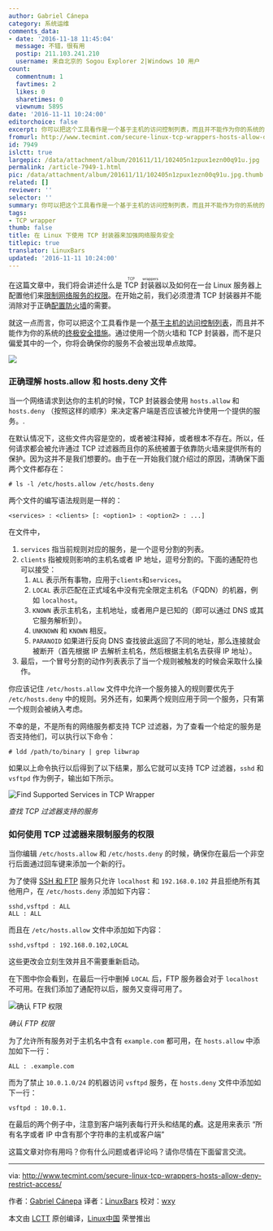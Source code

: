 ```yaml
---
author: Gabriel Cánepa
category: 系统运维
comments_data:
- date: '2016-11-18 11:45:04'
  message: 不错，很有用
  postip: 211.103.241.210
  username: 来自北京的 Sogou Explorer 2|Windows 10 用户
count:
  commentnum: 1
  favtimes: 2
  likes: 0
  sharetimes: 0
  viewnum: 5895
date: '2016-11-11 10:24:00'
editorchoice: false
excerpt: 你可以把这个工具看作是一个基于主机的访问控制列表，而且并不能作为你的系统的终极安全措施。通过使用一个防火墙和 TCP 封装器，而不是只偏爱其中的一个，你将会确保你的服务不会被出现单点故障。
fromurl: http://www.tecmint.com/secure-linux-tcp-wrappers-hosts-allow-deny-restrict-access/
id: 7949
islctt: true
largepic: /data/attachment/album/201611/11/102405n1zpux1ezn00q91u.jpg
permalink: /article-7949-1.html
pic: /data/attachment/album/201611/11/102405n1zpux1ezn00q91u.jpg.thumb.jpg
related: []
reviewer: ''
selector: ''
summary: 你可以把这个工具看作是一个基于主机的访问控制列表，而且并不能作为你的系统的终极安全措施。通过使用一个防火墙和 TCP 封装器，而不是只偏爱其中的一个，你将会确保你的服务不会被出现单点故障。
tags:
- TCP wrapper
thumb: false
title: 在 Linux 下使用 TCP 封装器来加强网络服务安全
titlepic: true
translator: LinuxBars
updated: '2016-11-11 10:24:00'
---
```


在这篇文章中，我们将会讲述什么是 <ruby> TCP 封装器 <rp>  （ </rp> <rt>  TCP wrappers </rt> <rp>  ） </rp></ruby>以及如何在一台 Linux 服务器上配置他们来[限制网络服务的权限](/article-7719-1.html)。在开始之前，我们必须澄清 TCP 封装器并不能消除对于正确[配置防火墙](/article-4425-1.html)的需要。


就这一点而言，你可以把这个工具看作是一个[基于主机的访问控制列表](/article-3966-1.html)，而且并不能作为你的系统的[终极安全措施](http://www.tecmint.com/linux-server-hardening-security-tips/)。通过使用一个防火墙和 TCP 封装器，而不是只偏爱其中的一个，你将会确保你的服务不会被出现单点故障。


![](/data/attachment/album/201611/11/102405n1zpux1ezn00q91u.jpg)


### 正确理解 hosts.allow 和 hosts.deny 文件


当一个网络请求到达你的主机的时候，TCP 封装器会使用 `hosts.allow` 和 `hosts.deny` （按照这样的顺序）来决定客户端是否应该被允许使用一个提供的服务。.


在默认情况下，这些文件内容是空的，或者被注释掉，或者根本不存在。所以，任何请求都会被允许通过 TCP 过滤器而且你的系统被置于依靠防火墙来提供所有的保护。因为这并不是我们想要的。由于在一开始我们就介绍过的原因，清确保下面两个文件都存在：



```
# ls -l /etc/hosts.allow /etc/hosts.deny

```

两个文件的编写语法规则是一样的：



```
<services> : <clients> [: <option1> : <option2> : ...]
```

在文件中，


1. `services` 指当前规则对应的服务，是一个逗号分割的列表。
2. `clients` 指被规则影响的主机名或者 IP 地址，逗号分割的。下面的通配符也可以接受：
	1. `ALL` 表示所有事物，应用于`clients`和`services`。
	2. `LOCAL` 表示匹配在正式域名中没有完全限定主机名（FQDN）的机器，例如 `localhost`。
	3. `KNOWN` 表示主机名，主机地址，或者用户是已知的（即可以通过 DNS 或其它服务解析到）。
	4. `UNKNOWN` 和 `KNOWN` 相反。
	5. `PARANOID` 如果进行反向 DNS 查找彼此返回了不同的地址，那么连接就会被断开（首先根据 IP 去解析主机名，然后根据主机名去获得 IP 地址）。
3. 最后，一个冒号分割的动作列表表示了当一个规则被触发的时候会采取什么操作。


你应该记住 `/etc/hosts.allow` 文件中允许一个服务接入的规则要优先于 `/etc/hosts.deny` 中的规则。另外还有，如果两个规则应用于同一个服务，只有第一个规则会被纳入考虑。


不幸的是，不是所有的网络服务都支持 TCP 过滤器，为了查看一个给定的服务是否支持他们，可以执行以下命令：



```
# ldd /path/to/binary | grep libwrap
```

如果以上命令执行以后得到了以下结果，那么它就可以支持 TCP 过滤器，`sshd` 和 `vsftpd` 作为例子，输出如下所示。


![Find Supported Services in TCP Wrapper](/data/attachment/album/201611/11/102419o0r0kzmn82oh8zil.png)


*查找 TCP 过滤器支持的服务*


### 如何使用 TCP 过滤器来限制服务的权限


当你编辑 `/etc/hosts.allow` 和 `/etc/hosts.deny` 的时候，确保你在最后一个非空行后面通过回车键来添加一个新的行。


为了使得 [SSH 和 FTP](http://www.tecmint.com/block-ssh-and-ftp-access-to-specific-ip-and-network-range/) 服务只允许 `localhost` 和 `192.168.0.102` 并且拒绝所有其他用户，在 `/etc/hosts.deny` 添加如下内容：



```
sshd,vsftpd : ALL
ALL : ALL
```

而且在 `/etc/hosts.allow` 文件中添加如下内容：



```
sshd,vsftpd : 192.168.0.102,LOCAL

```

这些更改会立刻生效并且不需要重新启动。


在下图中你会看到，在最后一行中删掉 `LOCAL` 后，FTP 服务器会对于 `localhost` 不可用。在我们添加了通配符以后，服务又变得可用了。


![确认 FTP 权限 ](/data/attachment/album/201611/11/102419y5ap6tae6wpptn8p.png)


*确认 FTP 权限*


为了允许所有服务对于主机名中含有 `example.com` 都可用，在 `hosts.allow` 中添加如下一行：



```
ALL : .example.com

```

而为了禁止 `10.0.1.0/24` 的机器访问 `vsftpd` 服务，在 `hosts.deny` 文件中添加如下一行：



```
vsftpd : 10.0.1.

```

在最后的两个例子中，注意到客户端列表每行开头和结尾的**点**。这是用来表示 “所有名字或者 IP 中含有那个字符串的主机或客户端”


这篇文章对你有用吗？你有什么问题或者评论吗？请你尽情在下面留言交流。




---


via: <http://www.tecmint.com/secure-linux-tcp-wrappers-hosts-allow-deny-restrict-access/>


作者：[Gabriel Cánepa](http://www.tecmint.com/author/gacanepa/) 译者：[LinuxBars](https://linuxbar.org/) 校对：[wxy](https://github.com/wxy)


本文由 [LCTT](https://github.com/LCTT/TranslateProject) 原创编译，[Linux中国](https://linux.cn/) 荣誉推出
